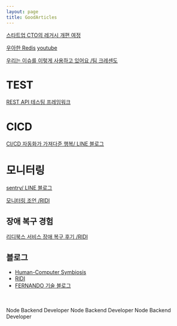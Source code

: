 ```yaml
---
layout: page
title: GoodArticles
---
```


[스타트업 CTO의 레거시 개편 여정](https://dev.wisedog.net/2020/04/18/%EC%99%B8%EC%A3%BC-%EB%A0%88%EA%B1%B0%EC%8B%9C%EB%A1%9C%EB%B6%80%ED%84%B0%EC%9D%98-%EC%97%AC%EC%A0%95-1%ED%8E%B8/)

[우아한 Redis](https://www.slideshare.net/charsyam2/redis-196314086)    [youtube](https://www.youtube.com/watch?v=mPB2CZiAkKM)

[우리는 이슈를 이렇게 사용하고 있어요 /팀 크레센도](https://mingeun.com/2020-06-24/team-crescendo-forte-memoirs/#%EC%9A%B0%EB%A6%AC%EB%8A%94-%EC%9D%B4%EC%8A%88%EB%A5%BC-%EC%9D%B4%EB%A0%87%EA%B2%8C-%EC%82%AC%EC%9A%A9%ED%95%98%EA%B3%A0-%EC%9E%88%EC%96%B4%EC%9A%94)

# TEST
[REST API 테스팅 프레임워크](https://ridicorp.com/story/rest-api-testing/)


# CICD

[CI/CD 자동화가 가져다준 행복/ LINE 블로그](https://engineering.linecorp.com/ko/blog/ci-cd-automation/)

# 모니터링

[sentry/ LINE 블로그](https://engineering.linecorp.com/ko/blog/log-collection-system-sentry-on-premise/)

[모니터링 조언 /RIDI](https://ridicorp.com/story/monitoring-howto/)

## 장애 복구 경험

[리디북스 서비스 장애 복구 후기 /RIDI](https://ridicorp.com/story/idc-outage/)


## 블로그
- [Human-Computer Symbiosis](https://sangminpark.blog/)
- [RIDI](https://ridicorp.com/story-category/all/)
- [FERNANDO 기술 블로그](https://fernando.kr/general/2021-06-01-appstore-experience-review/)

<br><br>
Node Backend Developer Node Backend Developer Node Backend Developer